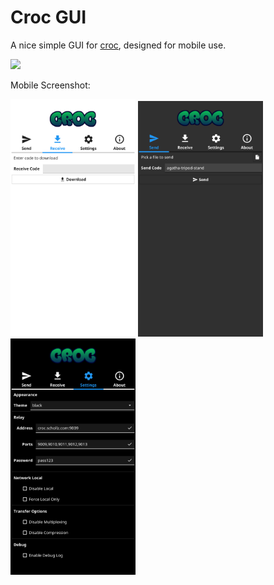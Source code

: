 # Croc GUI

A nice simple GUI for [croc](https://github.com/schollz/croc), designed for
mobile use.

[<img height=80 src="https://fdroid.gitlab.io/artwork/badge/get-it-on.png">](https://f-droid.org/en/packages/com.github.howeyc.crocgui/)

Mobile Screenshot:

[<img width=200 alt="mobile screenshot 1" src="metadata/en-US/images/phoneScreenshots/1.png?raw=true">](metadata/en-US/images/phoneScreenshots/1.png?raw=true)
[<img width=200 alt="mobile screenshot 2" src="metadata/en-US/images/phoneScreenshots/2.png?raw=true">](metadata/en-US/images/phoneScreenshots/2.png?raw=true)
[<img width=200 alt="mobile screenshot 3" src="metadata/en-US/images/phoneScreenshots/3.png?raw=true">](metadata/en-US/images/phoneScreenshots/3.png?raw=true)
